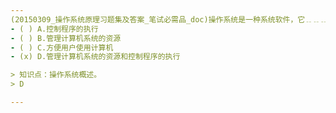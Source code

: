 ```yaml
---
(20150309_操作系统原理习题集及答案_笔试必需品_doc)操作系统是一种系统软件，它﹎﹎﹎﹎。
- ( ) A.控制程序的执行 
- ( ) B.管理计算机系统的资源 
- ( ) C.方便用户使用计算机 
- (x) D.管理计算机系统的资源和控制程序的执行

> 知识点：操作系统概述。
> D

---
```

